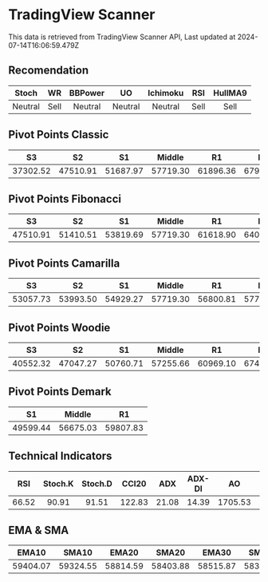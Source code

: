 # TradingView Scanner
This data is retrieved from TradingView Scanner API, Last updated at 2024-07-14T16:06:59.479Z

## Recomendation
| Stoch | WR | BBPower | UO | Ichimoku | RSI | HullMA9 |
| :---: | :---: | :---: | :---: | :---: | :---: | :---: |
| Neutral | Sell | Neutral | Neutral | Neutral | Sell | Sell |

## Pivot Points Classic
| S3 | S2 | S1 | Middle | R1 | R2 | R3 |
| :---: | :---: | :---: | :---: | :---: | :---: | :---: |
| 37302.52 | 47510.91 | 51687.97 | 57719.30 | 61896.36 | 67927.69 | 78136.08 |

## Pivot Points Fibonacci
| S3 | S2 | S1 | Middle | R1 | R2 | R3 |
| :---: | :---: | :---: | :---: | :---: | :---: | :---: |
| 47510.91 | 51410.51 | 53819.69 | 57719.30 | 61618.90 | 64028.08 | 67927.69 |

## Pivot Points Camarilla
| S3 | S2 | S1 | Middle | R1 | R2 | R3 |
| :---: | :---: | :---: | :---: | :---: | :---: | :---: |
| 53057.73 | 53993.50 | 54929.27 | 57719.30 | 56800.81 | 57736.58 | 58672.35 |

## Pivot Points Woodie
| S3 | S2 | S1 | Middle | R1 | R2 | R3 |
| :---: | :---: | :---: | :---: | :---: | :---: | :---: |
| 40552.32 | 47047.27 | 50760.71 | 57255.66 | 60969.10 | 67464.05 | 71177.49 |

## Pivot Points Demark
| S1 | Middle | R1 |
| :---: | :---: | :---: |
| 49599.44 | 56675.03 | 59807.83 |

## Technical Indicators
| RSI | Stoch.K | Stoch.D | CCI20 | ADX | ADX-DI | AO | Mom | MACD | MACD | W.R | HullMA9 |
| :---: | :---: | :---: | :---: | :---: | :---: | :---: | :---: | :---: | :---: | :---: | :---: |
| 66.52 | 90.91 | 91.51 | 122.83 | 21.08 | 14.39 | 1705.53 | 2229.67 | 643.65 | 431.43 | -10.79 | 60432.85 |

## EMA & SMA
| EMA10 | SMA10 | EMA20 | SMA20 | EMA30 | SMA30 | EMA50 | SMA50 | EMA100 | SMA100 | EMA200 | SMA200 |
| :---: | :---: | :---: | :---: | :---: | :---: | :---: | :---: | :---: | :---: | :---: | :---: |
| 59404.07 | 59324.55 | 58814.59 | 58403.88 | 58515.87 | 58303.65 | 58406.07 | 57785.21 | 59211.99 | 58954.43 | 61148.50 | 61792.02 |